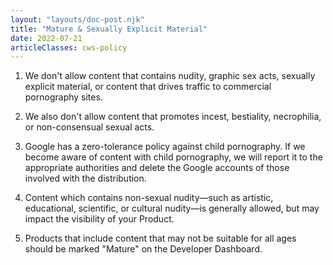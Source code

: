 ```yaml
---
layout: "layouts/doc-post.njk"
title: "Mature & Sexually Explicit Material"
date: 2022-07-21
articleClasses: cws-policy
---
```



1. We don't allow content that contains nudity, graphic sex acts, sexually explicit material, or
   content that drives traffic to commercial pornography sites.

1. We also don't allow content that promotes incest, bestiality, necrophilia, or non-consensual
   sexual acts.

1. Google has a zero-tolerance policy against child pornography. If we become aware of content with
   child pornography, we will report it to the appropriate authorities and delete the Google
   accounts of those involved with the distribution.

1. Content which contains non-sexual nudity&mdash;such as artistic, educational, scientific, or cultural
   nudity&mdash;is generally allowed, but may impact the visibility of your Product.

1. Products that include content that may not be suitable for all ages should be marked "Mature" on
   the Developer Dashboard.
